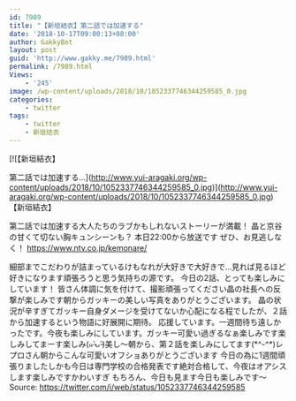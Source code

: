 ```yaml
---
id: 7989
title: "【新垣結衣】第二話では加速する"
date: '2018-10-17T09:00:13+08:00'
author: GakkyBot
layout: post
guid: 'http://www.gakky.me/7989.html'
permalink: /7989.html
Views:
    - '245'
image: /wp-content/uploads/2018/10/1052337746344259585_0.jpg
categories:
    - twitter
tags:
    - twitter
    - 新垣结衣
---
```


[![【新垣結衣】

第二話では加速する...](http://www.yui-aragaki.org/wp-content/uploads/2018/10/1052337746344259585_0.jpg)](http://www.yui-aragaki.org/wp-content/uploads/2018/10/1052337746344259585_0.jpg)
【新垣結衣】

第二話では加速する大人たちのラブかもしれないストーリーが満載！
晶と京谷の甘くて切ない胸キュンシーンも？
本日22:00から放送です
ぜひ、お見逃しなく！
https://www.ntv.co.jp/kemonare/

細部までこだわりが詰まっているけもなれが大好きで大好きで…見れば見るほど好きになります頑張ろうと思う気持ちの源です。
今日の2話、とっても楽しみにしています！
皆さん体調に気を付けて、撮影頑張ってください晶の社長への反撃が楽しみです朝からガッキーの美しい写真をありがとうございます。
晶の状況が辛すぎてガッキー自身ダメージを受けてないか心配になる程でしたが、２話から加速するという物語に好展開に期待。
応援しています。一週間待ち遠しかったです。今夜も楽しみにしています。ガッキー可愛い過ぎるなぁ楽しみです楽しみしてまーす楽しみ(๑˃̵ᴗ˂̵)美し〜朝から、第２話を楽しみにしてます(\*^-^\*)レプロさん朝からこんな可愛いオフショありがとうございます
今日の為に1週間頑張りましたしかも今日は専門学校の合格発表です絶対合格して、今夜はオアシスします楽しみですかわいすぎ
もちろん、今日も見ます今日も楽しみです〜
Source: <https://twitter.com/i/web/status/1052337746344259585>
